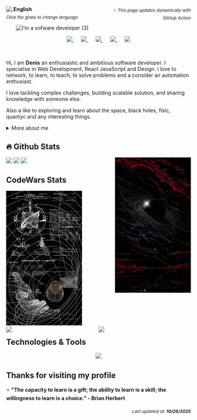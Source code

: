 <p align="left" style="float: left; width: 50%;">
  <a href="https://custom-github-overview.vercel.app/docs/selector.html" alt="Change language">
    <img width="22px" src="https://img.icons8.com/color/48/000000/globe.png" style="vertical-align: middle;"/>
    <span style="vertical-align: middle;"><b>English</b></span>
  </a>
  <br/>
  <sub><i>Click the globe to change language</i></sub>
</p>
<p align="right" style="float: right; width: 50%;">
  <sub><i>✨ This page updates dynamically with GitHub Action</i></sub>
</p>


<div align="center"><img alt="I’m a sofware developer (3)" src="https://github.com/user-attachments/assets/4873f82f-ec86-4ef6-a5e5-c95c34d9444f" />

<br>
<p align="center">
  <a href="https://www.linkedin.com/in/denisanchez/" title="LinkedIn">
    <img width="32px" src="https://img.icons8.com/ios-filled/50/ffffff/linkedin.png"/>
  </a> &#8287;&#8287;&#8287;&#8287;
  <a href="https://github.com/DenisV2112" title="GitHub">
    <img width="32px" src="https://cdn.simpleicons.org/github/white"/>
  </a> &#8287;&#8287;&#8287;&#8287;
  <a href="https://www.codewars.com/users/DenisV2103" title="CodeWars">
    <img width="32px" src="https://cdn.simpleicons.org/codewars/white"/>
  </a> &#8287;&#8287;&#8287;&#8287;
  <a href="https://stackoverflow.com/users/your-profile" title="Stack Overflow">
    <img width="32px" src="https://cdn.simpleicons.org/stackoverflow/white"/>
  </a> &#8287;&#8287;&#8287;&#8287;
  <a href="https://discord.gg/" title="Discord">
    <img width="32px" src="https://cdn.simpleicons.org/discord/white"/>
  </a>
</p>
</div>
<br>

<p>
Hi, I am <b>Denis</b> an enthusiastic and ambitious software developer. I specialise in Web Development, React JavaScript and Design. I love to network, to learn, to teach, to solve problems and a consider an automation enthusiast.

I love tackling complex challenges, building scalable solution, and sharing knowledge with someone else.

Also a like to exploring and learn about the space, black holes, fisic, quantyc and any interesting things.
</p>

<div>
<details>
  <summary> More about me </summary>

- I'm currently on a journey to build **great** things.

- I'm currently learning **everything**

- I also created a discord channel, addicionally of that a documentation page to help Riwi's coders understanding programming fundamentals at [noLearn](https://nolearn-dev.web.app/)

- All of my programming experience are available at [Linkedin](https://www.linkedin.com/in/denisanchez/)

- Reach me out at **contact.denis.sanchez@gmail.com**

</details>
</div>

## 🔥 Github Stats

<img align="right" width="41%" src="./assets/img/b4beb746b9ee616660a2f247dbfb5288.jpg" />
  <a href="https://github.com/DenisV2112"><img width="50%" src="https://github-readme-streak-stats.herokuapp.com/?user=DenisV2112&theme=dark&date_format=M%20j%5B,%20Y%5D&ring=ff3068&fire=ff3068&sideNums=ff3068"></a>
  <a href="https://github.com/DenisV2112"><img width="50%" src="https://github-readme-stats.vercel.app/api?username=DenisV2112&theme=dark&sideNums=ff3068"></a>
  <a href="https://github.com/DenisV2112"><img width="50%" src="https://github-readme-stats.vercel.app/api/top-langs/?username=DenisV2112&layout=compact&theme=dark"></a>

## CodeWars Stats
  
<img width="41%" src="./assets/img/codewars.jpeg"/>
  <a href="https://www.codewars.com/users/DenisV2103">
  <img align="right" width="50%"  src="https://www.codewars.com/users/DenisV2103/badges/large">
  </a>
  <a href="https://www.codewars.com/users/DenisV2103">
  <img align="right" width="50%" src="https://custom-github-overview.vercel.app/api/stats?username=DenisV2103&hide_border=true">
  </a>

## Technologies & Tools
<p align="center">
  <img src="https://skillicons.dev/icons?i=cs,dotnet,docker,js,html,css,vue,python,wordpress,mysql,mongodb,postgres,git,github,typescript,electron,vite,redux,githubactions,prisma," />
</p>

## Thanks for visiting my profile

⭐ **"The capacity to learn is a gift; the ability to learn is a skill; the willingness to learn is a choice." - Brian Herbert**

<div align="right">
<sub><i>Last updated at: <b>10/26/2025</b></i></sub>
</div>